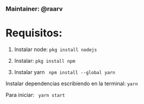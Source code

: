 ### Maintainer: @raarv

# Requisitos:


1. Instalar node:
```pkg install nodejs```

2. Instalar: 
```pkg install npm```

3. Instalar yarn
``` npm install --global yarn```

Instalar dependencias escribiendo en la terminal: 
```yarn```

Para iniciar:
``` yarn start```



